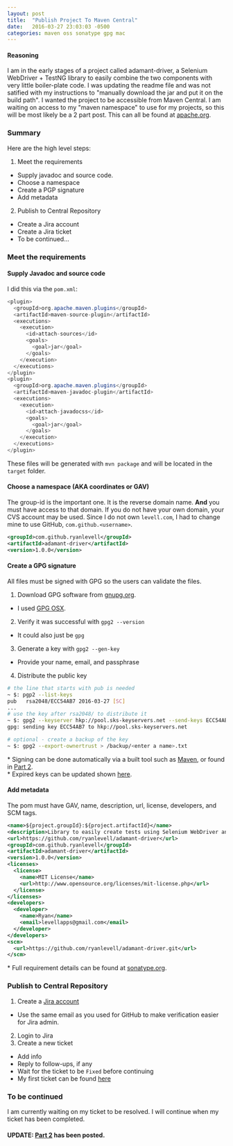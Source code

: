 ```yaml
---
layout: post
title:  "Publish Project To Maven Central"
date:   2016-03-27 23:03:03 -0500
categories: maven oss sonatype gpg mac
---
```


#### Reasoning
I am in the early stages of a project called adamant-driver, a Selenium WebDriver + TestNG library to easily combine the two components with very little boiler-plate code. I was updating the readme file and was not satified with my instructions to "manually download the jar and put it on the build path". I wanted the project to be accessible from Maven Central. I am waiting on access to my "maven namespace" to use for my projects, so this will be most likely be a 2 part post. This can all be found at [apache.org](https://maven.apache.org/guides/mini/guide-central-repository-upload.html).

### Summary
Here are the high level steps:

1. Meet the requirements
 * Supply javadoc and source code.
 * Choose a namespace
 * Create a PGP signature
 * Add metadata
2. Publish to Central Repository
 * Create a Jira account
 * Create a Jira ticket
 * To be continued...

### Meet the requirements

#### Supply Javadoc and source code
I did this via the `pom.xml`:

```java
<plugin>
  <groupId>org.apache.maven.plugins</groupId>
  <artifactId>maven-source-plugin</artifactId>
  <executions>
    <execution>
      <id>attach-sources</id>
      <goals>
        <goal>jar</goal>
      </goals>
    </execution>
  </executions>
</plugin>
<plugin>
  <groupId>org.apache.maven.plugins</groupId>
  <artifactId>maven-javadoc-plugin</artifactId>
  <executions>
    <execution>
      <id>attach-javadocss</id>
      <goals>
        <goal>jar</goal>
      </goals>
    </execution>
  </executions>
</plugin>
```
These files will be generated with ```mvn package``` and will be located in the ```target``` folder.

#### Choose a namespace (AKA coordinates or GAV)
The group-id is the important one. It is the reverse domain name. **And** you must have access to that domain. If you do not have your own domain, your CVS account may be used. Since I do not own ```levell.com```, I had to change mine to use GitHub, ```com.github.<username>```.

```xml
<groupId>com.github.ryanlevell</groupId>
<artifactId>adamant-driver</artifactId>
<version>1.0.0</version>
```

#### Create a GPG signature
All files must be signed with GPG so the users can validate the files.

1. Download GPG software from [gnupg.org](https://www.gnupg.org/download/).
 * I used [GPG OSX](https://sourceforge.net/p/gpgosx/docu/Download/).
2. Verify it was successful with ```gpg2 --version```
 * It could also just be ```gpg```
3. Generate a key with ```gpg2 --gen-key```
 * Provide your name, email, and passphrase
4. Distribute the public key

```bash
# the line that starts with pub is needed
~ $: pgp2 --list-keys
pub   rsa2048/ECC54AB7 2016-03-27 [SC]
...
# use the key after rsa2048/ to distribute it
~ $: gpg2 --keyserver hkp://pool.sks-keyservers.net --send-keys ECC54AB7
gpg: sending key ECC54AB7 to hkp://pool.sks-keyservers.net

# optional - create a backup of the key
~ $: gpg2 --export-ownertrust > /backup/<enter a name>.txt
```

\* Signing can be done automatically via a built tool such as [Maven](http://central.sonatype.org/pages/apache-maven.html), or found in [Part 2](http://ryanlevell.github.io/maven/oss/sonatype/gpg/mac/2016/03/31/upload-maven-central-part2.html).  
\* Expired keys can be updated shown [here](http://central.sonatype.org/pages/working-with-pgp-signatures.html#dealing-with-expired-keys).

#### Add metadata
The pom must have GAV, name, description, url, license, developers, and SCM tags.

```xml
<name>${project.groupId}:${project.artifactId}</name>
<description>Library to easily create tests using Selenium WebDriver and TestNG.</description>
<url>https://github.com/ryanlevell/adamant-driver</url>
<groupId>com.github.ryanlevell</groupId>
<artifactId>adamant-driver</artifactId>
<version>1.0.0</version>
<licenses>
  <license>
    <name>MIT License</name>
    <url>http://www.opensource.org/licenses/mit-license.php</url>
  </license>
</licenses>
<developers>
  <developer>
    <name>Ryan</name>
    <email>levellapps@gmail.com</email>
  </developer>
</developers>
<scm>
  <url>https://github.com/ryanlevell/adamant-driver.git</url>
</scm>
```

\* Full requirement details can be found at [sonatype.org](http://central.sonatype.org/pages/requirements.html).  

### Publish to Central Repository

1. Create a [Jira account](issues.sonatype.org)
 * Use the same email as you used for GitHub to make verification easier for Jira admin.
2. Login to Jira
3. Create a new ticket
 * Add info
 * Reply to follow-ups, if any
 * Wait for the ticket to be ```Fixed``` before continuing
 * My first ticket can be found [here](https://issues.sonatype.org/browse/OSSRH-21458)

### To be continued
I am currently waiting on my ticket to be resolved. I will continue when my ticket has been completed.

#### UPDATE: [Part 2](http://ryanlevell.github.io/maven/oss/sonatype/gpg/mac/2016/03/31/upload-maven-central-part2.html) has been posted.
